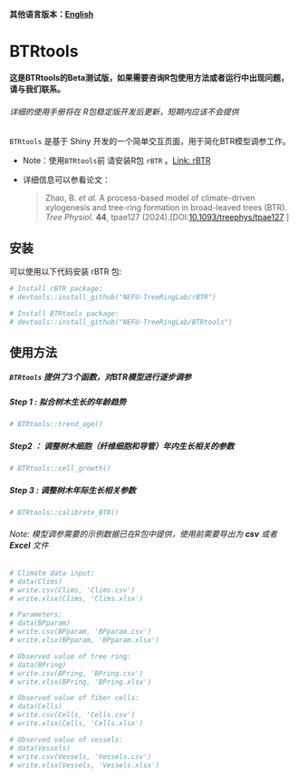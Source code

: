 **其他语言版本：[English](README.md)**

# BTRtools

**这是BTRtools的Beta测试版，如果需要咨询R包使用方法或者运行中出现问题，请与我们联系。**

###### *详细的使用手册将在 R包稳定版开发后更新，短期内应该不会提供*

`BTRtools` 是基于 Shiny 开发的一个简单交互页面，用于简化BTR模型调参工作。

- Note：使用`BTRtools`前 请安装R包 `rBTR` 。[Link: rBTR](https://github.com/NEFU-TreeRingLab/rBTR)

- 详细信息可以参看论文：

  > Zhao, B. *et al.* A process-based model of climate-driven xylogenesis and tree-ring formation in broad-leaved trees (BTR). *Tree Physiol.* **44**, tpae127 (2024).[DOI:[10.1093/treephys/tpae127](http://dx.doi.org/10.1093/treephys/tpae127) ]

## 安装

可以使用以下代码安装 rBTR 包:

```r
# Install rBTR package:
# devtools::install_github("NEFU-TreeRingLab/rBTR")

# Install BTRtools package:
# devtools::install_github("NEFU-TreeRingLab/BTRtools")
```

## 使用方法

##### `BTRtools` 提供了3个函数，对BTR模型进行逐步调参

##### Step 1 :  拟合树木生长的年龄趋势

  ```R
  # BTRtools::trend_age() 
  ```

##### Step2 ： 调整树木细胞（纤维细胞和导管）年内生长相关的参数

```r
# BTRtools::cell_growth()
```

##### Step 3 : 调整树木年际生长相关参数

```r
# BTRtools::calibrate_BTR()
```

###### Note: 模型调参需要的示例数据已在R包中提供，使用前需要导出为 ***csv*** 或者 ***Excel*** 文件

```r	
# Climate data input:
# data(Clims)
# write.csv(Clims, 'Clims.csv')
# write.xlsx(Clims, 'Clims.xlsx')

# Parameters:
# data(BPparam)
# write.csv(BPparam, 'BPparam.csv')
# write.xlsx(BPparam, 'BPparam.xlsx')

# Observed value of tree ring:
# data(BPring)
# write.csv(BPring, 'BPring.csv')
# write.xlsx(BPring, 'BPring.xlsx')

# Observed value of fiber cells:
# data(Cells)
# write.csv(Cells, 'Cells.csv')
# write.xlsx(Cells, 'Cells.xlsx')

# Observed value of vessels:
# data(Vessels)
# write.csv(Vessels, 'Vessels.csv')
# write.xlsx(Vessels, 'Vessels.xlsx')
```